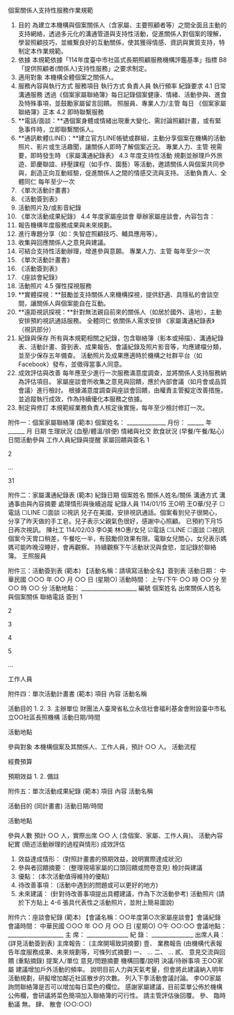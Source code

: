 個案關係人支持性服務作業規範
1. 目的
為建立本機構與個案關係人（含家屬、主要照顧者等）之間全面且主動的支持網絡，透過多元化的溝通管道與支持性活動，促進關係人對個案的理解，學習照顧技巧，並維繫良好的互動關係，使其獲得情感、資訊與實質支持，特制定本作業規範。
2. 依據
本規範依據「114年度臺中市社區式長期照顧服務機構評鑑基準」指標 B8「提供照顧者(關係人)支持性服務」之要求制定。
3. 適用對象
本機構全體個案之關係人。
4. 服務內容與執行方式
服務項目
執行方式
負責人員
執行頻率
紀錄要求
4.1 日常溝通服務
透過《個案家屬聯絡簿》每日記錄個案健康、情緒、活動參與、進食及特殊事項，並鼓勵家屬留言回饋。
照服員、專業人力/主管
每日
《個案家屬聯絡簿》正本
4.2 即時聯繫服務
1. **電話/面談：**遇個案身體或情緒出現重大變化、需討論照顧計畫，或有緊急事件時，立即聯繫關係人。
2. **通訊軟體(LINE)：**建立官方LINE帳號或群組，主動分享個案在機構的活動照片、影片或生活趣聞，讓關係人即時了解個案近況。
專業人力、主管
視需要，即時發生時
《家屬溝通紀錄表》
4.3 年度支持性活動
規劃並辦理戶外旅遊、節慶聯誼、紓壓課程（如手作、園藝）等活動，邀請關係人與個案共同參與，創造正向互動經驗，促進關係人之間的情感交流與支持。
活動負責人、全體同仁
每年至少一次
1. 《單次活動計畫書》
2. 《活動簽到表》
3. 活動照片及/或影音紀錄
4. 《單次活動成果紀錄》
4.4 年度家屬座談會
舉辦家屬座談會，內容包含：
1. 報告機構年度服務成果與未來規劃。
2. 進行專題分享（如：失智症照顧技巧、輔具應用等）。
3. 收集與回應關係人之意見與建議。
4. 可結合支持性活動辦理，增進參與意願。
專業人力、主管
每年至少一次
1. 《單次活動計畫書》
2. 《活動簽到表》
3. 《座談會紀錄》
4. 活動照片
4.5 彈性探視服務
1. **實體探視：**鼓勵並支持關係人來機構探視，提供舒適、具隱私的會談空間，讓關係人與個案能自在互動。
2. **遠距視訊探視：**針對無法親自前來的關係人（如居於國外、遠地），主動安排預約視訊通話服務。
全體同仁
依關係人需求安排
《家屬溝通紀錄表》（視訊部分）
5. 紀錄與保存
所有與本規範相關之紀錄，包含聯絡簿（影本或掃描）、溝通紀錄表、活動計畫、簽到表、成果報告、會議紀錄及照片影音等，均應建檔分類，並至少保存五年備查。
活動照片及成果應適時於機構之社群平台（如Facebook）發布，並徵得當事人同意。
6. 成效評估與改善
每年應至少進行一次服務滿意度調查，並將關係人支持服務納為評估項目。
家屬座談會所收集之意見與回饋，應於內部會議（如月會或品質會議）進行檢討。
根據滿意度調查與座談會回饋，由權責主管擬定改善措施，並追蹤執行成效，作為持續優化本服務之依據。
7. 制定與修訂
本規範經業務負責人核定後實施，每年至少檢討修訂一次。

附件一：個案家屬聯絡簿 (範本)
個案姓名： ______________ 月份： ______ 年 ______ 月
日期
生理狀況 (血壓/體溫/排便)
情緒與社交
飲食狀況 (早餐/午餐/點心)
日間活動參與
工作人員紀錄與提醒
家屬回饋與簽名
1






2






...






31







附件二：家屬溝通紀錄表 (範本)
紀錄日期
個案姓名
關係人姓名/關係
溝通方式
溝通事由與內容摘要
處理情形與後續追蹤
紀錄人員
114/01/15
王O明
王O華/兒子
☐電話
☐LINE
☐面談
☑視訊
兒子在美國，安排視訊通話。個案看到兒子很開心，分享了昨天做的手工皂。兒子表示父親氣色很好，感謝中心照顧。
已預約下月15日再次視訊。
陳社工
114/02/03
李O美
林O惠/女兒
☑電話
☐LINE
☐面談
☐視訊
個案今天胃口稍差，午餐吃一半，有鼓勵但效果有限。電聯女兒關心，女兒表示媽媽可能昨晚沒睡好，會再觀察。
持續觀察下午活動狀況與食慾，並記錄於聯絡簿。
王照服員

附件三：活動簽到表 (範本)
【活動名稱：請填寫活動全名】簽到表
活動日期： 中華民國 ○○○ 年 ○○ 月 ○○ 日 (星期○)
活動時間： 上午/下午 ○○ 時 ○○ 分 至 ○○ 時 ○○ 分
活動地點： ____________________
編號
個案姓名
出席關係人姓名
與個案關係
聯絡電話
簽到
1





2





3





4





5





...





工作人員






附件四：單次活動計畫書 (範本)
項目
內容
活動名稱

活動目的
1.
2.
3.
主辦單位
財團法人臺灣省私立永信社會福利基金會附設臺中市私立ΟΟ社區長照機構
活動日期/時間

活動地點

參與對象
本機構個案及其關係人、工作人員，預計 ○○ 人。
活動流程

經費預算

預期效益
1.
2.
備註


附件五：單次活動成果紀錄 (範本)
項目
內容
活動名稱

活動目的
(同計畫書)
活動日期/時間

活動地點

參與人數
預計 ○○ 人，實際出席 ○○ 人 (含個案、家屬、工作人員)。
活動內容紀實
(簡述活動辦理的過程與情形)
成效評估
1. 效益達成情形： (對照計畫書的預期效益，說明實際達成狀況)
2. 參與者回饋摘要： (整理現場家屬的口頭回饋或問卷意見)
檢討與建議
1. 優點： (本次活動值得維持的優點)
2. 待改善事項： (活動中遇到的問題或可以更好的地方)
3. 未來建議： (針對待改善事項提出具體建議，作為下次活動參考)
活動照片
(請於下方貼上 4-6 張具代表性之活動照片，並附上簡易圖說)

附件六：座談會紀錄 (範本)
【會議名稱：○○年度第○次家屬座談會】會議紀錄
會議時間： 中華民國 ○○○ 年 ○○ 月 ○○ 日 (星期○) ○午 ○○:○○
會議地點： ____________________
主 席： _______________ 紀 錄： _______________
出席人員： (詳見活動簽到表)
主席報告： (主席開場致詞摘要)
壹、 業務報告
(由機構代表報告年度服務成果、未來規劃等，可條列式摘要)
一、 ...
二、 ...
貳、 意見交流與回饋 (重點摘錄)
提案人/單位
意見/問題摘要
機構回覆/說明
決議/待辦事項
王OO家屬
建議增加戶外活動的頻率。
說明目前人力與天氣考量，但會將此建議納入明年活動規劃，研擬增加鄰近社區散步的次數。
列入下季活動會議討論。
李OO家屬
詢問聯絡簿是否可以增加每日菜色的欄位。
感謝家屬建議，目前菜單公佈於機構公佈欄，會研議將菜色簡項加入聯絡簿的可行性。
請主管評估後回覆。
參、 臨時動議
無。
肆、 散會 (○○:○○)